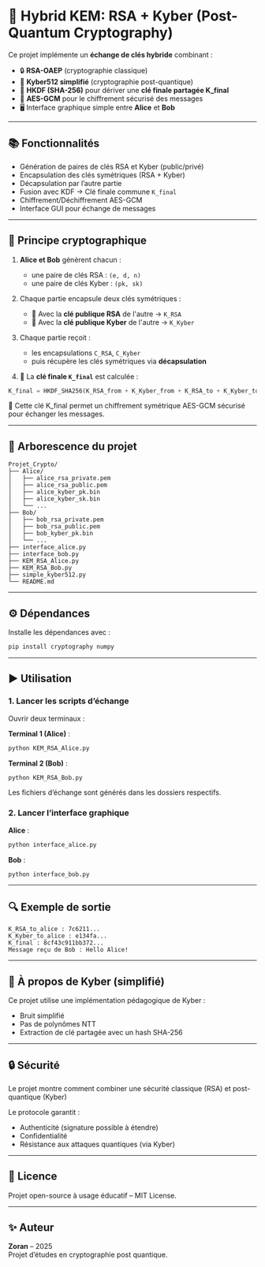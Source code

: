 # 🔐 Hybrid KEM: RSA + Kyber (Post-Quantum Cryptography)

Ce projet implémente un **échange de clés hybride** combinant :

- 🔒 **RSA-OAEP** (cryptographie classique)
- 🧪 **Kyber512 simplifié** (cryptographie post-quantique)
- 🔄 **HKDF (SHA-256)** pour dériver une **clé finale partagée K_final**
- 🔐 **AES-GCM** pour le chiffrement sécurisé des messages
- 🖥️ Interface graphique simple entre **Alice** et **Bob**

---

## 📚 Fonctionnalités

- Génération de paires de clés RSA et Kyber (public/privé)
- Encapsulation des clés symétriques (RSA + Kyber)
- Décapsulation par l’autre partie
- Fusion avec KDF → Clé finale commune `K_final`
- Chiffrement/Déchiffrement AES-GCM
- Interface GUI pour échange de messages

---

## 🧠 Principe cryptographique

1. **Alice et Bob** génèrent chacun :
   - une paire de clés RSA : `(e, d, n)`
   - une paire de clés Kyber : `(pk, sk)`

2. Chaque partie encapsule deux clés symétriques :
   - 🔐 Avec la **clé publique RSA** de l'autre → `K_RSA`
   - 🧪 Avec la **clé publique Kyber** de l'autre → `K_Kyber`

3. Chaque partie reçoit :
   - les encapsulations `C_RSA`, `C_Kyber`
   - puis récupère les clés symétriques via **décapsulation**

4. 🧬 La **clé finale `K_final`** est calculée :

```python
K_final = HKDF_SHA256(K_RSA_from + K_Kyber_from + K_RSA_to + K_Kyber_to)
```

🔐 Cette clé K_final permet un chiffrement symétrique AES-GCM sécurisé pour échanger les messages.

---

## 📁 Arborescence du projet

```
Projet_Crypto/
├── Alice/
│   ├── alice_rsa_private.pem
│   ├── alice_rsa_public.pem
│   ├── alice_kyber_pk.bin
│   ├── alice_kyber_sk.bin
│   └── ...
├── Bob/
│   ├── bob_rsa_private.pem
│   ├── bob_rsa_public.pem
│   ├── bob_kyber_pk.bin
│   └── ...
├── interface_alice.py
├── interface_bob.py
├── KEM_RSA_Alice.py
├── KEM_RSA_Bob.py
├── simple_kyber512.py
└── README.md
```

---

## ⚙️ Dépendances

Installe les dépendances avec :

```bash
pip install cryptography numpy
```

---

## ▶️ Utilisation

### 1. Lancer les scripts d’échange

Ouvrir deux terminaux :

**Terminal 1 (Alice)** :

```bash
python KEM_RSA_Alice.py
```

**Terminal 2 (Bob)** :

```bash
python KEM_RSA_Bob.py
```

Les fichiers d’échange sont générés dans les dossiers respectifs.

### 2. Lancer l’interface graphique

**Alice** :

```bash
python interface_alice.py
```

**Bob** :

```bash
python interface_bob.py
```

---

## 🔍 Exemple de sortie

```
K_RSA_to_alice : 7c6211...
K_Kyber_to_alice : e134fa...
K_final : 8cf43c911bb372...
Message reçu de Bob : Hello Alice!
```

---

## 🧠 À propos de Kyber (simplifié)

Ce projet utilise une implémentation pédagogique de Kyber :

- Bruit simplifié
- Pas de polynômes NTT
- Extraction de clé partagée avec un hash SHA-256

---

## 🔒 Sécurité

Le projet montre comment combiner une sécurité classique (RSA) et post-quantique (Kyber)

Le protocole garantit :

- Authenticité (signature possible à étendre)
- Confidentialité
- Résistance aux attaques quantiques (via Kyber)

---

## 📜 Licence

Projet open-source à usage éducatif – MIT License.

---

## ✨ Auteur

**Zoran** – 2025  
Projet d’études en cryptographie post quantique.

